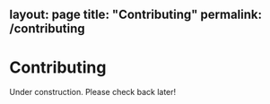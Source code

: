 layout: page
title: "Contributing"
permalink: /contributing
---

# Contributing

Under construction. Please check back later!
